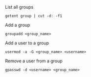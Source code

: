 List all groups

    getent group | cut -d: -f1

Add a group

    groupadd <group_name>

Add a user to a group

    usermod -a -G <group_name> <username>

Remove a user from a group

    gpasswd -d <username> <group_name>
